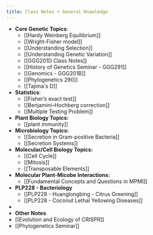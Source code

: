 ```yaml
---
title: Class Notes + General Knowledge
---
```


- **Core Genetic Topics**:
	- [[Hardy Weinberg Equilibrium]]
	- [[Wright-Fisher model]]
	- [[Understanding Selection]]
	- [[Understanding Genetic Variation]]
	- [[GGG201D Class Notes]]
	- [[History of Genetics Seminar - GGG291]]
	- [[Genomics - GGG201B]]
	- [[Phylogenetics 290]]
	- [[Tajima's D]]
- **Statistics**:
	- [[Fisher’s exact test]]
	- [[Benjamini–Hochberg correction]]
	- [[Multiple Testing Problem]]
- **Plant Biology Topics:**
	- [[plant immunity]]
- **Microbiology Topics:**
	- [[Secretion in Gram-positive Bacteria]]
	- [[Secretion Systems]]
- **Molecular/Cell Biology Topics:**
	- [[Cell Cycle]]
	- [[Mitosis]]
	- [[Transposable Elements]]
- **Molecular Plant-Micobe Interactions:**
	- [[Fundamental Concepts and Questions in MPMI]]
- **PLP228 - Bacteriology**
	- [[PLP228 - Huanglongbing - Citrus Greening]]
	- [[PLP228 - Coconut Lethal Yellowing Diseases]]
-
- **Other Notes**
- [[Evolution and Ecology of CRISPR]]
- [[Phylogenetics Seminar]]